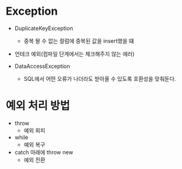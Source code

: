# Exception
- DuplicateKeyException
  - 중복 돨 수 없는 컬럼에 중복된 값을 insert했을 떄
  
- 언테크 예외(컴파일 단계에서는 체크해주지 않는 에러)

- DataAccessException
  - SQL에서 어떤 오류가 나더라도 받아올 수 있도록 호환성을 맞춰둔다.
  
# 예외 처리 방법
- throw
  - 예외 회피
- while
  - 예외 복구
- catch 아래에 throw new 
  - 예외 전환